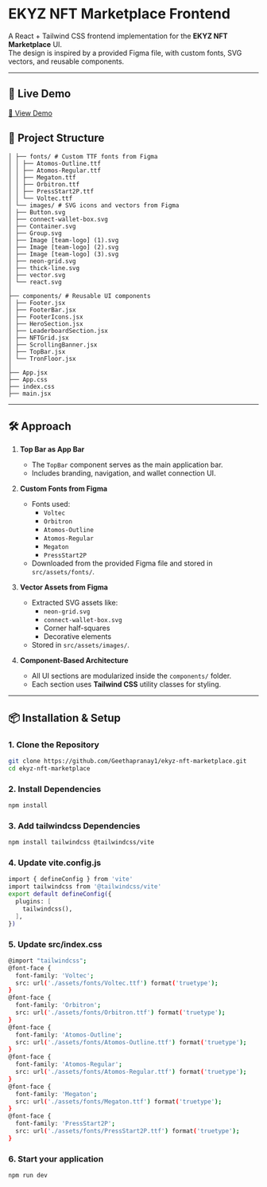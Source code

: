 # EKYZ NFT Marketplace Frontend

A React + Tailwind CSS frontend implementation for the **EKYZ NFT Marketplace** UI.  
The design is inspired by a provided Figma file, with custom fonts, SVG vectors, and reusable components.

---
## 🚀 Live Demo
[🔗 View Demo](#)

## 🚀 Project Structure
```├── assets/
│ ├── fonts/ # Custom TTF fonts from Figma
│ │ ├── Atomos-Outline.ttf
│ │ ├── Atomos-Regular.ttf
│ │ ├── Megaton.ttf
│ │ ├── Orbitron.ttf
│ │ ├── PressStart2P.ttf
│ │ └── Voltec.ttf
│ └── images/ # SVG icons and vectors from Figma
│ ├── Button.svg
│ ├── connect-wallet-box.svg
│ ├── Container.svg
│ ├── Group.svg
│ ├── Image [team-logo] (1).svg
│ ├── Image [team-logo] (2).svg
│ ├── Image [team-logo] (3).svg
│ ├── neon-grid.svg
│ ├── thick-line.svg
│ ├── vector.svg
│ └── react.svg
│
├── components/ # Reusable UI components
│ ├── Footer.jsx
│ ├── FooterBar.jsx
│ ├── FooterIcons.jsx
│ ├── HeroSection.jsx
│ ├── LeaderboardSection.jsx
│ ├── NFTGrid.jsx
│ ├── ScrollingBanner.jsx
│ ├── TopBar.jsx
│ └── TronFloor.jsx
│
├── App.jsx
├── App.css
├── index.css
├── main.jsx
```



---

## 🛠 Approach

1. **Top Bar as App Bar**  
   - The `TopBar` component serves as the main application bar.
   - Includes branding, navigation, and wallet connection UI.

2. **Custom Fonts from Figma**  
   - Fonts used:
     - `Voltec`
     - `Orbitron`
     - `Atomos-Outline`
     - `Atomos-Regular`
     - `Megaton`
     - `PressStart2P`
   - Downloaded from the provided Figma file and stored in `src/assets/fonts/`.

3. **Vector Assets from Figma**  
   - Extracted SVG assets like:
     - `neon-grid.svg`
     - `connect-wallet-box.svg`
     - Corner half-squares
     - Decorative elements
   - Stored in `src/assets/images/`.

4. **Component-Based Architecture**  
   - All UI sections are modularized inside the `components/` folder.
   - Each section uses **Tailwind CSS** utility classes for styling.

---

## 📦 Installation & Setup

### 1. Clone the Repository
```bash
git clone https://github.com/Geethapranay1/ekyz-nft-marketplace.git
cd ekyz-nft-marketplace
```
### 2. Install Dependencies
```bash
npm install
```

### 3. Add tailwindcss Dependencies
```bash
npm install tailwindcss @tailwindcss/vite
```

### 4. Update vite.config.js
```bash
import { defineConfig } from 'vite'
import tailwindcss from '@tailwindcss/vite'
export default defineConfig({
  plugins: [
    tailwindcss(),
  ],
})
```

### 5. Update src/index.css
```bash
@import "tailwindcss";
@font-face {
  font-family: 'Voltec';
  src: url('./assets/fonts/Voltec.ttf') format('truetype');
}
@font-face {
  font-family: 'Orbitron';
  src: url('./assets/fonts/Orbitron.ttf') format('truetype');
}
@font-face {
  font-family: 'Atomos-Outline';
  src: url('./assets/fonts/Atomos-Outline.ttf') format('truetype');
}
@font-face {
  font-family: 'Atomos-Regular';
  src: url('./assets/fonts/Atomos-Regular.ttf') format('truetype');
}
@font-face {
  font-family: 'Megaton';
  src: url('./assets/fonts/Megaton.ttf') format('truetype');
}
@font-face {
  font-family: 'PressStart2P';
  src: url('./assets/fonts/PressStart2P.ttf') format('truetype');
}

```


### 6. Start your application
```bash
npm run dev
```


